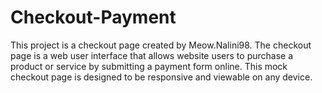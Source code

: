# Checkout-Payment
This project is a checkout page created by Meow.Nalini98. The checkout page is a web user interface that allows website users to purchase a product or service by submitting a payment form online. This mock checkout page is designed to be responsive and viewable on any device.
